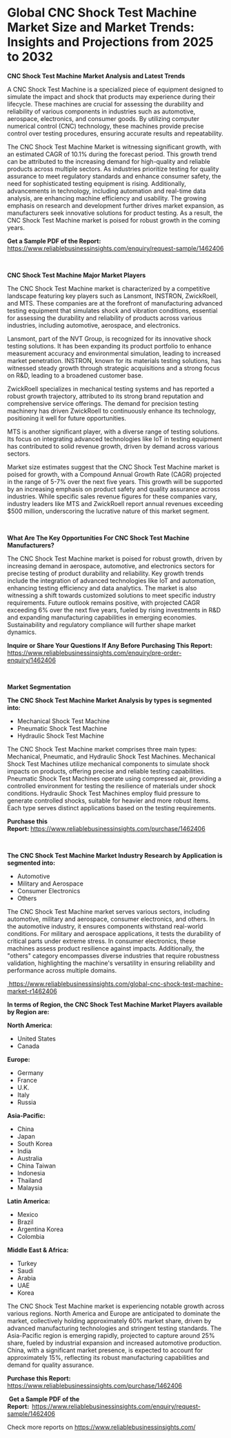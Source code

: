 <p><h1>Global CNC Shock Test Machine Market Size and Market Trends: Insights and Projections from 2025 to 2032</h1></p><p><strong>CNC Shock Test Machine Market Analysis and Latest Trends</strong></p>
<p><p>A CNC Shock Test Machine is a specialized piece of equipment designed to simulate the impact and shock that products may experience during their lifecycle. These machines are crucial for assessing the durability and reliability of various components in industries such as automotive, aerospace, electronics, and consumer goods. By utilizing computer numerical control (CNC) technology, these machines provide precise control over testing procedures, ensuring accurate results and repeatability.</p><p>The CNC Shock Test Machine Market is witnessing significant growth, with an estimated CAGR of 10.1% during the forecast period. This growth trend can be attributed to the increasing demand for high-quality and reliable products across multiple sectors. As industries prioritize testing for quality assurance to meet regulatory standards and enhance consumer safety, the need for sophisticated testing equipment is rising. Additionally, advancements in technology, including automation and real-time data analysis, are enhancing machine efficiency and usability. The growing emphasis on research and development further drives market expansion, as manufacturers seek innovative solutions for product testing. As a result, the CNC Shock Test Machine market is poised for robust growth in the coming years.</p></p>
<p><strong>Get a Sample PDF of the Report:&nbsp;</strong> <a href="https://www.reliablebusinessinsights.com/enquiry/request-sample/1462406?utm_campaign=3105&utm_medium=2&utm_source=Github&utm_content=ia&utm_term=12042025&utm_id=cnc-shock-test-machine">https://www.reliablebusinessinsights.com/enquiry/request-sample/1462406</a></p>
<p>&nbsp;</p>
<p><strong>CNC Shock Test Machine Major Market Players</strong></p>
<p><p>The CNC Shock Test Machine market is characterized by a competitive landscape featuring key players such as Lansmont, INSTRON, ZwickRoell, and MTS. These companies are at the forefront of manufacturing advanced testing equipment that simulates shock and vibration conditions, essential for assessing the durability and reliability of products across various industries, including automotive, aerospace, and electronics.</p><p>Lansmont, part of the NVT Group, is recognized for its innovative shock testing solutions. It has been expanding its product portfolio to enhance measurement accuracy and environmental simulation, leading to increased market penetration. INSTRON, known for its materials testing solutions, has witnessed steady growth through strategic acquisitions and a strong focus on R&D, leading to a broadened customer base.</p><p>ZwickRoell specializes in mechanical testing systems and has reported a robust growth trajectory, attributed to its strong brand reputation and comprehensive service offerings. The demand for precision testing machinery has driven ZwickRoell to continuously enhance its technology, positioning it well for future opportunities.</p><p>MTS is another significant player, with a diverse range of testing solutions. Its focus on integrating advanced technologies like IoT in testing equipment has contributed to solid revenue growth, driven by demand across various sectors.</p><p>Market size estimates suggest that the CNC Shock Test Machine market is poised for growth, with a Compound Annual Growth Rate (CAGR) projected in the range of 5-7% over the next five years. This growth will be supported by an increasing emphasis on product safety and quality assurance across industries. While specific sales revenue figures for these companies vary, industry leaders like MTS and ZwickRoell report annual revenues exceeding $500 million, underscoring the lucrative nature of this market segment.</p></p>
<p>&nbsp;</p>
<p><strong>What Are The Key Opportunities For CNC Shock Test Machine Manufacturers?</strong></p>
<p><p>The CNC Shock Test Machine market is poised for robust growth, driven by increasing demand in aerospace, automotive, and electronics sectors for precise testing of product durability and reliability. Key growth trends include the integration of advanced technologies like IoT and automation, enhancing testing efficiency and data analytics. The market is also witnessing a shift towards customized solutions to meet specific industry requirements. Future outlook remains positive, with projected CAGR exceeding 6% over the next five years, fueled by rising investments in R&D and expanding manufacturing capabilities in emerging economies. Sustainability and regulatory compliance will further shape market dynamics.</p></p>
<p><strong>Inquire or Share Your Questions If Any Before Purchasing This Report:</strong> <a href="https://www.reliablebusinessinsights.com/enquiry/pre-order-enquiry/1462406?utm_campaign=3105&utm_medium=2&utm_source=Github&utm_content=ia&utm_term=12042025&utm_id=cnc-shock-test-machine">https://www.reliablebusinessinsights.com/enquiry/pre-order-enquiry/1462406</a></p>
<p>&nbsp;</p>
<p><strong>Market Segmentation</strong></p>
<p><strong>The CNC Shock Test Machine Market Analysis by types is segmented into:</strong></p>
<p><ul><li>Mechanical Shock Test Machine</li><li>Pneumatic Shock Test Machine</li><li>Hydraulic Shock Test Machine</li></ul></p>
<p><p>The CNC Shock Test Machine market comprises three main types: Mechanical, Pneumatic, and Hydraulic Shock Test Machines. Mechanical Shock Test Machines utilize mechanical components to simulate shock impacts on products, offering precise and reliable testing capabilities. Pneumatic Shock Test Machines operate using compressed air, providing a controlled environment for testing the resilience of materials under shock conditions. Hydraulic Shock Test Machines employ fluid pressure to generate controlled shocks, suitable for heavier and more robust items. Each type serves distinct applications based on the testing requirements.</p></p>
<p><strong>Purchase this Report:&nbsp;</strong><a href="https://www.reliablebusinessinsights.com/purchase/1462406?utm_campaign=3105&utm_medium=2&utm_source=Github&utm_content=ia&utm_term=12042025&utm_id=cnc-shock-test-machine">https://www.reliablebusinessinsights.com/purchase/1462406</a></p>
<p>&nbsp;</p>
<p><strong>The CNC Shock Test Machine Market Industry Research by Application is segmented into:</strong></p>
<p><ul><li>Automotive</li><li>Military and Aerospace</li><li>Consumer Electronics</li><li>Others</li></ul></p>
<p><p>The CNC Shock Test Machine market serves various sectors, including automotive, military and aerospace, consumer electronics, and others. In the automotive industry, it ensures components withstand real-world conditions. For military and aerospace applications, it tests the durability of critical parts under extreme stress. In consumer electronics, these machines assess product resilience against impacts. Additionally, the "others" category encompasses diverse industries that require robustness validation, highlighting the machine's versatility in ensuring reliability and performance across multiple domains.</p></p>
<p><a href="https://www.reliablebusinessinsights.com/global-cnc-shock-test-machine-market-r1462406?utm_campaign=3105&utm_medium=2&utm_source=Github&utm_content=ia&utm_term=12042025&utm_id=cnc-shock-test-machine">&nbsp;https://www.reliablebusinessinsights.com/global-cnc-shock-test-machine-market-r1462406</a></p>
<p><strong>In terms of Region, the CNC Shock Test Machine Market Players available by Region are:</strong></p>
<p>
    <p> <strong> North America: </strong>
        <ul>
            <li>United States</li>
            <li>Canada</li>
        </ul>
        </p> 
    <p> <strong> Europe: </strong>
        <ul>
            <li>Germany</li>
            <li>France</li>
            <li>U.K.</li>
            <li>Italy</li>
            <li>Russia</li>
        </ul>
        </p> 
    <p> <strong> Asia-Pacific: </strong>
        <ul>
            <li>China</li>
            <li>Japan</li>
            <li>South Korea</li>
            <li>India</li>
            <li>Australia</li>
            <li>China Taiwan</li>
            <li>Indonesia</li>
            <li>Thailand</li>
            <li>Malaysia</li>
        </ul>
        </p> 
    <p> <strong> Latin America: </strong>
        <ul>
            <li>Mexico</li>
            <li>Brazil</li>
            <li>Argentina Korea</li>
            <li>Colombia</li>
        </ul>
        </p> 
    <p> <strong> Middle East & Africa: </strong>
        <ul>
            <li>Turkey</li>
            <li>Saudi</li>
            <li>Arabia</li>
            <li>UAE</li>
            <li>Korea</li>
        </ul>
    </p>
    </p>
<p><p>The CNC Shock Test Machine market is experiencing notable growth across various regions. North America and Europe are anticipated to dominate the market, collectively holding approximately 60% market share, driven by advanced manufacturing technologies and stringent testing standards. The Asia-Pacific region is emerging rapidly, projected to capture around 25% share, fueled by industrial expansion and increased automotive production. China, with a significant market presence, is expected to account for approximately 15%, reflecting its robust manufacturing capabilities and demand for quality assurance.</p></p>
<p><strong>Purchase this Report: </strong><a href="https://www.reliablebusinessinsights.com/purchase/1462406?utm_campaign=3105&utm_medium=2&utm_source=Github&utm_content=ia&utm_term=12042025&utm_id=cnc-shock-test-machine">https://www.reliablebusinessinsights.com/purchase/1462406</a></p>
<p>&nbsp;<strong>Get a Sample PDF of the Report:&nbsp;&nbsp;</strong><a href="https://www.reliablebusinessinsights.com/enquiry/request-sample/1462406?utm_campaign=3105&utm_medium=2&utm_source=Github&utm_content=ia&utm_term=12042025&utm_id=cnc-shock-test-machine">https://www.reliablebusinessinsights.com/enquiry/request-sample/1462406</a></p>
<p><strong></strong></p>
<p>Check more reports on <a href="https://www.reliablebusinessinsights.com/?utm_campaign=3105&utm_medium=2&utm_source=Github&utm_content=ia&utm_term=12042025&utm_id=cnc-shock-test-machine">https://www.reliablebusinessinsights.com/</a></p>